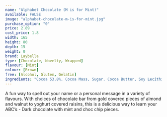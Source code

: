 ```yaml
---
name: "Alphabet Chocolate (M is for Mint)"
available: FALSE
image: "alphabet-chocolate-m-is-for-mint.jpg"
purchase_option: "0"
price: 2.89
cost_price: 1.8
width: 165
height: 80
depth: 15
weight: 0
brand: Laybella
type: [Chocolate, Novelty, Wrapped]
flavour: [Mint]
colour: [Brown]
free: [Alcohol, Gluten, Gelatin]
ingredients: "Cocoa 53.8%, Cocoa Mass, Sugar, Cocoa Butter, Soy Lecithin, Flavouring: Natural Vanilla, Emulsifier, Natural Mint Flavouring"
---
```

A fun way to spell out your name or a personal message in a variety of flavours. With choices of chocolate bar from gold covered pieces of almond and walnut to yoghurt covered raisins, this is a delicious way to learn your ABC’s - Dark chocolate with mint and choc chip pieces.